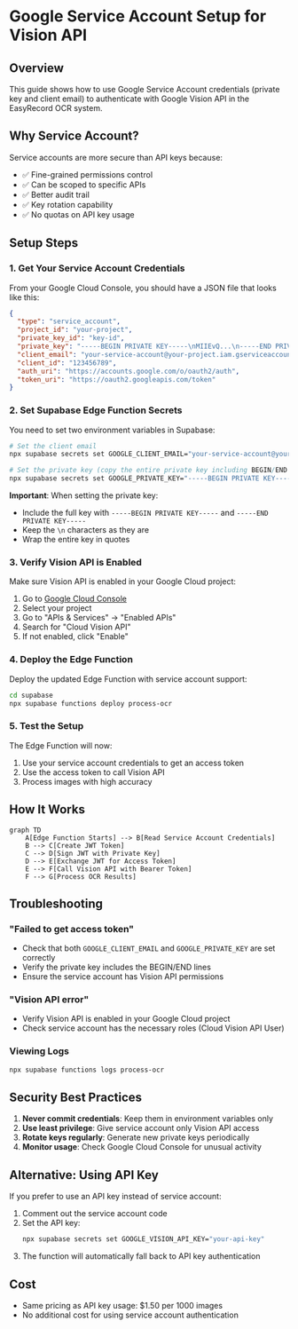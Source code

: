 # Google Service Account Setup for Vision API

## Overview

This guide shows how to use Google Service Account credentials (private key and client email) to authenticate with Google Vision API in the EasyRecord OCR system.

## Why Service Account?

Service accounts are more secure than API keys because:
- ✅ Fine-grained permissions control
- ✅ Can be scoped to specific APIs
- ✅ Better audit trail
- ✅ Key rotation capability
- ✅ No quotas on API key usage

## Setup Steps

### 1. Get Your Service Account Credentials

From your Google Cloud Console, you should have a JSON file that looks like this:

```json
{
  "type": "service_account",
  "project_id": "your-project",
  "private_key_id": "key-id",
  "private_key": "-----BEGIN PRIVATE KEY-----\nMIIEvQ...\n-----END PRIVATE KEY-----\n",
  "client_email": "your-service-account@your-project.iam.gserviceaccount.com",
  "client_id": "123456789",
  "auth_uri": "https://accounts.google.com/o/oauth2/auth",
  "token_uri": "https://oauth2.googleapis.com/token"
}
```

### 2. Set Supabase Edge Function Secrets

You need to set two environment variables in Supabase:

```bash
# Set the client email
npx supabase secrets set GOOGLE_CLIENT_EMAIL="your-service-account@your-project.iam.gserviceaccount.com"

# Set the private key (copy the entire private key including BEGIN/END lines)
npx supabase secrets set GOOGLE_PRIVATE_KEY="-----BEGIN PRIVATE KEY-----\nMIIEvQ...\n-----END PRIVATE KEY-----\n"
```

**Important**: When setting the private key:
- Include the full key with `-----BEGIN PRIVATE KEY-----` and `-----END PRIVATE KEY-----`
- Keep the `\n` characters as they are
- Wrap the entire key in quotes

### 3. Verify Vision API is Enabled

Make sure Vision API is enabled in your Google Cloud project:

1. Go to [Google Cloud Console](https://console.cloud.google.com)
2. Select your project
3. Go to "APIs & Services" → "Enabled APIs"
4. Search for "Cloud Vision API"
5. If not enabled, click "Enable"

### 4. Deploy the Edge Function

Deploy the updated Edge Function with service account support:

```bash
cd supabase
npx supabase functions deploy process-ocr
```

### 5. Test the Setup

The Edge Function will now:
1. Use your service account credentials to get an access token
2. Use the access token to call Vision API
3. Process images with high accuracy

## How It Works

```mermaid
graph TD
    A[Edge Function Starts] --> B[Read Service Account Credentials]
    B --> C[Create JWT Token]
    C --> D[Sign JWT with Private Key]
    D --> E[Exchange JWT for Access Token]
    E --> F[Call Vision API with Bearer Token]
    F --> G[Process OCR Results]
```

## Troubleshooting

### "Failed to get access token"
- Check that both `GOOGLE_CLIENT_EMAIL` and `GOOGLE_PRIVATE_KEY` are set correctly
- Verify the private key includes the BEGIN/END lines
- Ensure the service account has Vision API permissions

### "Vision API error"
- Verify Vision API is enabled in your Google Cloud project
- Check service account has the necessary roles (Cloud Vision API User)

### Viewing Logs
```bash
npx supabase functions logs process-ocr
```

## Security Best Practices

1. **Never commit credentials**: Keep them in environment variables only
2. **Use least privilege**: Give service account only Vision API access
3. **Rotate keys regularly**: Generate new private keys periodically
4. **Monitor usage**: Check Google Cloud Console for unusual activity

## Alternative: Using API Key

If you prefer to use an API key instead of service account:

1. Comment out the service account code
2. Set the API key:
   ```bash
   npx supabase secrets set GOOGLE_VISION_API_KEY="your-api-key"
   ```
3. The function will automatically fall back to API key authentication

## Cost

- Same pricing as API key usage: $1.50 per 1000 images
- No additional cost for using service account authentication